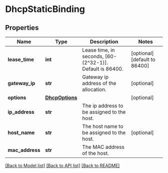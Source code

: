 # DhcpStaticBinding

## Properties
Name | Type | Description | Notes
------------ | ------------- | ------------- | -------------
**lease_time** | **int** | Lease time, in seconds, [60-(2^32-1)]. Default is 86400. | [optional] [default to 86400]
**gateway_ip** | **str** | Gateway ip address of the allocation. | [optional] 
**options** | [**DhcpOptions**](DhcpOptions.md) |  | [optional] 
**ip_address** | **str** | The ip address to be assigned to the host. | 
**host_name** | **str** | The host name to be assigned to the host. | [optional] 
**mac_address** | **str** | The MAC address of the host. | 

[[Back to Model list]](../README.md#documentation-for-models) [[Back to API list]](../README.md#documentation-for-api-endpoints) [[Back to README]](../README.md)

